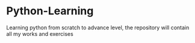 # Python-Learning
Learning python from scratch to advance level, the repository will contain all my works and exercises   
